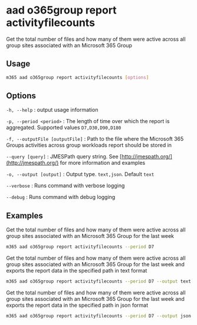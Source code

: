 # aad o365group report activityfilecounts

Get the total number of files and how many of them were active across all group sites associated with an Microsoft 365 Group

## Usage

```sh
m365 aad o365group report activityfilecounts [options]
```

## Options

`-h, --help`
: output usage information

`-p, --period <period>`
: The length of time over which the report is aggregated. Supported values `D7,D30,D90,D180`

`-f, --outputFile [outputFile]`
: Path to the file where the Microsoft 365 Groups activities across group workloads report should be stored in

`--query [query]`
: JMESPath query string. See [http://jmespath.org/](http://jmespath.org/) for more information and examples

`-o, --output [output]`
: Output type. `text,json`. Default `text`

`--verbose`
: Runs command with verbose logging

`--debug`
: Runs command with debug logging

## Examples

Get the total number of files and how many of them were active across all group sites associated with an Microsoft 365 Group for the last week

```sh
m365 aad o365group report activityfilecounts --period D7
```

Get the total number of files and how many of them were active across all group sites associated with an Microsoft 365 Group for the last week and exports the report data in the specified path in text format

```sh
m365 aad o365group report activityfilecounts --period D7 --output text > "o365groupactivityfilecounts.txt"
```

Get the total number of files and how many of them were active across all group sites associated with an Microsoft 365 Group for the last week and exports the report data in the specified path in json format

```sh
m365 aad o365group report activityfilecounts --period D7 --output json > "o365groupactivityfilecounts.json"
```